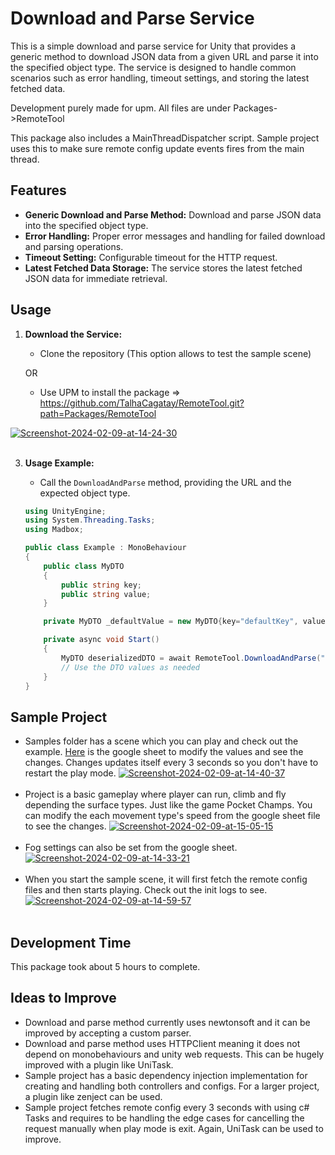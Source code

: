 # Download and Parse Service

This is a simple download and parse service for Unity that provides a generic method to download JSON data from a given URL and parse it into the specified object type. The service is designed to handle common scenarios such as error handling, timeout settings, and storing the latest fetched data.

Development purely made for upm. All files are under Packages->RemoteTool

This package also includes a MainThreadDispatcher script. Sample project uses this to make sure remote config update events fires from the main thread.

## Features

- **Generic Download and Parse Method:** Download and parse JSON data into the specified object type.
- **Error Handling:** Proper error messages and handling for failed download and parsing operations.
- **Timeout Setting:** Configurable timeout for the HTTP request.
- **Latest Fetched Data Storage:** The service stores the latest fetched JSON data for immediate retrieval.

## Usage

1. **Download the Service:**
   - Clone the repository (This option allows to test the sample scene)
   
   OR
   - Use UPM to install the package => https://github.com/TalhaCagatay/RemoteTool.git?path=Packages/RemoteTool
     
  <a href="https://imgbb.com/"><img src="https://i.ibb.co/VqQcTFJ/Screenshot-2024-02-09-at-14-24-30.png" alt="Screenshot-2024-02-09-at-14-24-30" border="0"></a><br /><a target='_blank' href='https://tr.imgbb.com/'></a><br />

3. **Usage Example:**
   - Call the `DownloadAndParse` method, providing the URL and the expected object type.

   ```csharp
   using UnityEngine;
   using System.Threading.Tasks;
   using Madbox;

   public class Example : MonoBehaviour
   {
       public class MyDTO
       {
           public string key;
           public string value;
       }

       private MyDTO _defaultValue = new MyDTO{key="defaultKey", value = "defaultValue"};
   
       private async void Start()
       {
           MyDTO deserializedDTO = await RemoteTool.DownloadAndParse("https://example.com/api/data.json", _defaultValue);
           // Use the DTO values as needed
       }
   }
   ```

## Sample Project
   - Samples folder has a scene which you can play and check out the example. [Here](https://docs.google.com/spreadsheets/d/1JfMfWWK2jIH4lgM9lzM35CCeY9n9tLfdwmqidt5F48M/edit#gid=687366319) is the google sheet to modify the values and see the changes. Changes updates itself every 3 seconds so you don't have to restart the play mode.
     <a href="https://imgbb.com/"><img src="https://i.ibb.co/X41YwQj/Screenshot-2024-02-09-at-14-40-37.png" alt="Screenshot-2024-02-09-at-14-40-37" border="0"></a><br /><a target='_blank' href='https://tr.imgbb.com/'></a><br />
   - Project is a basic gameplay where player can run, climb and fly depending the surface types. Just like the game Pocket Champs. You can modify the each movement type's speed from the google sheet file to see the changes.
     <a href="https://imgbb.com/"><img src="https://i.ibb.co/B3Y7ns1/Screenshot-2024-02-09-at-15-05-15.png" alt="Screenshot-2024-02-09-at-15-05-15" border="0"></a><br /><a target='_blank' href='https://tr.imgbb.com/'></a><br />
   - Fog settings can also be set from the google sheet.
   <a href="https://ibb.co/ZJ9mmjN"><img src="https://i.ibb.co/xsZHHk3/Screenshot-2024-02-09-at-14-33-21.png" alt="Screenshot-2024-02-09-at-14-33-21" border="0"></a><br /><a target='_blank' href='https://tr.imgbb.com/'></a><br />
   - When you start the sample scene, it will first fetch the remote config files and then starts playing. Check out the init logs to see.
   <a href="https://imgbb.com/"><img src="https://i.ibb.co/mGgH7D3/Screenshot-2024-02-09-at-14-59-57.png" alt="Screenshot-2024-02-09-at-14-59-57" border="0"></a><br /><a target='_blank' href='https://tr.imgbb.com/'></a><br />

## Development Time
This package took about 5 hours to complete.
## Ideas to Improve
  - Download and parse method currently uses newtonsoft and it can be improved by accepting a custom parser.
  - Download and parse method uses HTTPClient meaning it does not depend on monobehaviours and unity web requests. This can be hugely improved with a plugin like UniTask.
  - Sample project has a basic dependency injection implementation for creating and handling both controllers and configs. For a larger project, a plugin like zenject can be used.
  - Sample project fetches remote config every 3 seconds with using c# Tasks and requires to be handling the edge cases for cancelling the request manually when play mode is exit. Again, UniTask can be used to improve.
